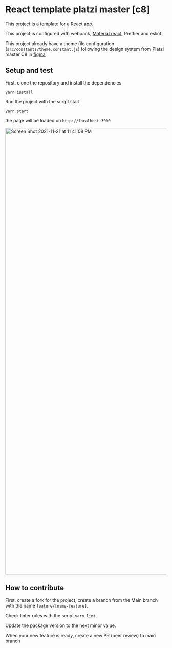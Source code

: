 # React template platzi master [c8]

This project is a template for a React app.

This project is configured with webpack, [Material react](https://mui.com), Prettier and eslint.

This project already have a theme file configuration (`src/constants/theme.constant.js`) following the design system from Platzi master C8 in [figma](https://www.figma.com/file/JbToDZz42lRNoZFCdDxya5/Standards?node-id=0%3A1)

## Setup and test

First, clone the repository and install the dependencies

`yarn install`

Run the project with the script start

`yarn start`

the page will be loaded on `http://localhost:3000`

<img width="1395" alt="Screen Shot 2021-11-21 at 11 41 08 PM" src="https://user-images.githubusercontent.com/6579616/142802252-b5b6a6dc-4263-42ed-91e7-7b648ecae9fa.png">


## How to contribute

First, create a fork for the project, create a branch from the Main branch with the name `feature/[name-feature]`.

Check linter rules with the script `yarn lint`.

Update the package version to the next minor value. 

When your new feature is ready, create a new PR (peer review) to main branch
